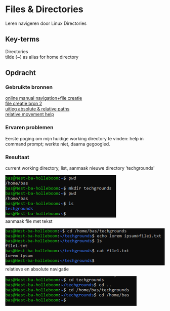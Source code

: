 # Files & Directories
Leren navigeren door Linux Directories

## Key-terms
Directories  
tilde (~) as alias for home directory
	
## Opdracht
### Gebruikte bronnen
[online manual navigation+file creatie](https://www.pluralsight.com/guides/beginner-linux-navigation-manual)  
[file creatie bron 2](https://monovm.com/blog/how-to-create-a-text-file-in-linux/)  
[uitleg absolute & relative paths](https://linuxsimply.com/relative-path-in-linux/)  
[relative movement help](https://www.digitalocean.com/community/tutorials/basic-linux-navigation-and-file-management)

### Ervaren problemen
Eerste poging om mijn huidige working directory te vinden: help in command prompt; werkte niet, daarna gegoogled.

### Resultaat
current working directory, list, aanmaak nieuwe directory 'techgrounds'


![current working directory, list, aanmaak nieuwe directory 'techgrounds'](/01-linux/images/pwd+directory-creation+list.PNG)  
aanmaak file met tekst

![aanmaak file met tekst](/01-linux/images/file+text.PNG)  
relatieve en absolute navigatie

![relatieve en absolute navigatie](/01-linux/images/relative+absolute.PNG)

